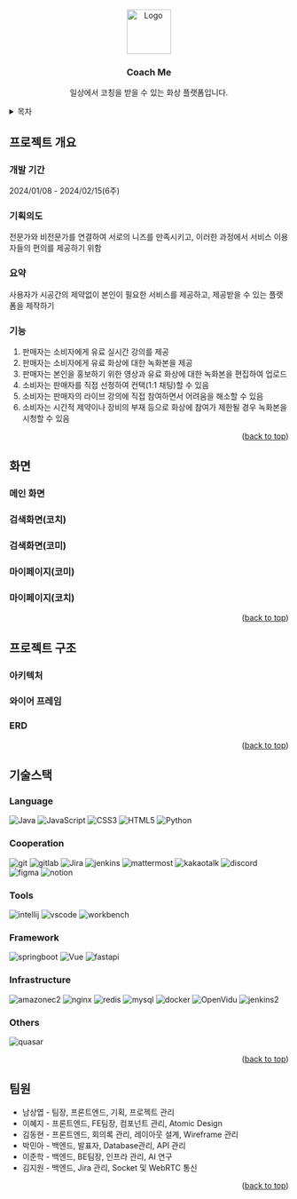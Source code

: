 <!-- Improved compatibility of back to top link: See: https://github.com/othneildrew/Best-README-Template/pull/73 -->
<a name="readme-top"></a>
<!--
*** Thanks for checking out the Best-README-Template. If you have a suggestion
*** that would make this better, please fork the repo and create a pull request
*** or simply open an issue with the tag "enhancement".
*** Don't forget to give the project a star!
*** Thanks again! Now go create something AMAZING! :D
-->



<!-- PROJECT SHIELDS -->
<!--
*** I'm using markdown "reference style" links for readability.
*** Reference links are enclosed in brackets [ ] instead of parentheses ( ).
*** See the bottom of this document for the declaration of the reference variables
*** for contributors-url, forks-url, etc. This is an optional, concise syntax you may use.
*** https://www.markdownguide.org/basic-syntax/#reference-style-links
-->


<!-- PROJECT LOGO -->
<br />
<div align="center">
  <a href="https://github.com/github_username/repo_name">
    <img src="images/logo.png" alt="Logo" width="80" height="80">
  </a>

<h3 align="center">Coach Me</h3>

  <p align="center">
    일상에서 코칭을 받을 수 있는 화상 플랫폼입니다.
    <br />
  </p>
</div>



<!-- TABLE OF CONTENTS -->
<details>
  <summary>목차</summary>
  <ol>
    <li>
      <a href="#프로젝트-개요">프로젝트 개요</a>
    </li>
    <li>
      <a href="#화면">화면</a>
    </li>
    <li><a href="#프로젝트-구조">프로젝트 구조</a></li>
    <li><a href="#기술스택">기술스택</a></li>
    <li><a href="#팀원">팀원</a></li>
  </ol>
</details>



<!-- 프로젝트 개요 -->
## 프로젝트 개요

### 개발 기간 
2024/01/08 - 2024/02/15(6주)

### 기획의도 
전문가와 비전문가를 연결하여 서로의 니즈를 만족시키고, 이러한 과정에서 서비스 이용자들의 편의를 제공하기 위함

### 요약
사용자가 시공간의 제약없이 본인이 필요한 서비스를 제공하고, 제공받을 수 있는 플랫폼을 제작하기

### 기능
1. 판매자는 소비자에게 유료 실시간 강의를 제공
2. 판매자는 소비자에게 유료 화상에 대한 녹화본을 제공
3. 판매자는 본인을 홍보하기 위한 영상과 유료 화상에 대한 녹화본을 편집하여 업로드
4. 소비자는 판매자를 직접 선정하여 컨택(1:1 채팅)할 수 있음
5. 소비자는 판매자의 라이브 강의에 직접 참여하면서 어려움을 해소할 수 있음
6. 소비자는 시간적 제약이나 장비의 부재 등으로 화상에 참여가 제한될 경우 녹화본을 시청할 수 있음


<p align="right">(<a href="#readme-top">back to top</a>)</p>

<!-- 화면 -->
## 화면

### 메인 화면

### 검색화면(코치)

### 검색화면(코미)

### 마이페이지(코미)

### 마이페이지(코치)

<p align="right">(<a href="#readme-top">back to top</a>)</p>



<!-- GETTING STARTED -->
## 프로젝트 구조

### 아키텍처


### 와이어 프레임


### ERD



<p align="right">(<a href="#readme-top">back to top</a>)</p>



<!-- 기술스택 -->
## 기술스택

### Language
![Java][Java] ![JavaScript][JavaScript] ![CSS3][CSS3] ![HTML5][HTML5] ![Python][Python]

### Cooperation
![git][git] ![gitlab][gitlab] ![Jira][Jira] ![jenkins][jenkins] ![mattermost][mattermost] ![kakaotalk][kakaotalk] ![discord][discord] ![figma][figma] ![notion][notion]

### Tools
![intellij][intellij] ![vscode][vscode] ![workbench][workbench]


### Framework
![springboot][springboot] ![Vue][Vue.js] ![fastapi][fastapi]

### Infrastructure
![amazonec2][amazonec2] ![nginx][nginx] ![redis][redis] ![mysql][mysql] ![docker][docker] ![OpenVidu][OpenVidu] ![jenkins2][jenkins2]

### Others
![quasar][quasar]

<p align="right">(<a href="#readme-top">back to top</a>)</p>


<!-- 팀원 -->
## 팀원

* 남상엽 - 팀장, 프론트엔드, 기획, 프로젝트 관리
* 이혜지 - 프론트엔드, FE팀장, 컴포넌트 관리, Atomic Design
* 김동현 - 프론트엔드, 회의록 관리, 레이아웃 설계, Wireframe 관리
* 박민아 - 백엔드, 발표자, Database관리, API 관리
* 이준학 - 백엔드, BE팀장, 인프라 관리, AI 연구
* 김지원 - 백엔드, Jira 관리, Socket 및 WebRTC 통신

<p align="right">(<a href="#readme-top">back to top</a>)</p>



<!-- MARKDOWN LINKS & IMAGES -->
<!-- https://www.markdownguide.org/basic-syntax/#reference-style-links -->
[contributors-shield]: https://img.shields.io/github/contributors/github_username/repo_name.svg?style=for-the-badge
[contributors-url]: https://github.com/github_username/repo_name/graphs/contributors
[forks-shield]: https://img.shields.io/github/forks/github_username/repo_name.svg?style=for-the-badge
[forks-url]: https://github.com/github_username/repo_name/network/members
[stars-shield]: https://img.shields.io/github/stars/github_username/repo_name.svg?style=for-the-badge
[stars-url]: https://github.com/github_username/repo_name/stargazers
[issues-shield]: https://img.shields.io/github/issues/github_username/repo_name.svg?style=for-the-badge
[issues-url]: https://github.com/github_username/repo_name/issues
[license-shield]: https://img.shields.io/github/license/github_username/repo_name.svg?style=for-the-badge
[license-url]: https://github.com/github_username/repo_name/blob/master/LICENSE.txt
[linkedin-shield]: https://img.shields.io/badge/-LinkedIn-black.svg?style=for-the-badge&logo=linkedin&colorB=555
[linkedin-url]: https://linkedin.com/in/linkedin_username
[product-screenshot]: images/screenshot.png

[Java]: https://img.shields.io/badge/Java-000000?style=for-the-badge&logo=java&logoColor=white
[JavaScript]: https://img.shields.io/badge/JavaScript-F7DF1E?style=for-the-badge&logo=JavaScript&logoColor=white
[CSS3]: https://img.shields.io/badge/CSS3-1572B6?style=for-the-badge&logo=CSS3&logoColor=white
[HTML5]: https://img.shields.io/badge/HTML5-E34F26?style=for-the-badge&logo=HTML5&logoColor=white
[Python]: https://img.shields.io/badge/Python-3776AB?style=for-the-badge&logo=python&logoColor=white

[git]: https://img.shields.io/badge/git-F05032?style=for-the-badge&logo=git&logoColor=white
[gitlab]: https://img.shields.io/badge/gitlab-FC6D26?style=for-the-badge&logo=gitlab&logoColor=white
[Jira]: https://img.shields.io/badge/Jira-0052CC?style=for-the-badge&logo=jirasoftware&logoColor=white
[jenkins]: https://img.shields.io/badge/jenkins-D24939?style=for-the-badge&logo=jenkins&logoColor=white
[mattermost]: https://img.shields.io/badge/mattermost-0058CC?style=for-the-badge&logo=mattermost&logoColor=white
[kakaotalk]: https://img.shields.io/badge/kakaotalk-FFCD00?style=for-the-badge&logo=kakaotalk&logoColor=white
[discord]: https://img.shields.io/badge/discord-5865F2?style=for-the-badge&logo=discord&logoColor=white
[figma]: https://img.shields.io/badge/figma-F24E1E?style=for-the-badge&logo=figma&logoColor=white
[notion]: https://img.shields.io/badge/notion-000000?style=for-the-badge&logo=notion&logoColor=white


[intellij]: https://img.shields.io/badge/intellij-000000?style=for-the-badge&logo=intellijidea&logoColor=white
[vscode]: https://img.shields.io/badge/vscode-007ACC?style=for-the-badge&logo=visualstudiocode&logoColor=white
[workbench]: https://img.shields.io/badge/workbench-4479A1?style=for-the-badge&logo=mysql&logoColor=white

[springboot]: https://img.shields.io/badge/springboot-v3.1-6DB33F?style=for-the-badge&logo=springboot&logoColor=white
[Vue.js]: https://img.shields.io/badge/Vue.js-v3.4.15-35495E?style=for-the-badge&logo=vuedotjs&logoColor=4FC08D
[fastapi]: https://img.shields.io/badge/fastAPI-v0.109.0-009688?style=for-the-badge&logo=fastapi&logoColor=4FC08D

[amazonec2]: https://img.shields.io/badge/amazonec2-Unbuntu_20.04-FF9900?style=for-the-badge&logo=amazonec2&logoColor=4FC08D  
[nginx]: https://img.shields.io/badge/nginx-v1.18.0-009639?style=for-the-badge&logo=nginx&logoColor=4FC08D  
[redis]: https://img.shields.io/badge/redis-v5.0.7-DC382D?style=for-the-badge&logo=redis&logoColor=4FC08D
[mysql]: https://img.shields.io/badge/mysql-v8.0.36-4479A1?style=for-the-badge&logo=mysql&logoColor=white
[docker]: https://img.shields.io/badge/docker-v25.0.3-2496ED?style=for-the-badge&logo=docker&logoColor=white
[OpenVidu]: https://img.shields.io/badge/OpenVidu-v2.29.0-333333?style=for-the-badge&logo=webrtc&logoColor=white
[jenkins2]: https://img.shields.io/badge/jenkins-v2.441-D24939?style=for-the-badge&logo=jenkins&logoColor=white

[quasar]: https://img.shields.io/badge/quasar-v2.14.2-050A14?style=for-the-badge&logo=quasar&logoColor=white
